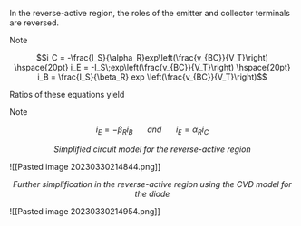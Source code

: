 In the reverse-active region, the roles of the emitter and collector terminals are reversed.
>[!note]
>$$i_C = -\frac{I_S}{\alpha_R}exp\left(\frac{v_{BC}}{V_T}\right) \hspace{20pt} i_E = -I_S\;exp\left(\frac{v_{BC}}{V_T}\right) \hspace{20pt} i_B = \frac{I_S}{\beta_R} exp \left(\frac{v_{BC}}{V_T}\right)$$

Ratios of these equations yield
> [!note]
> $$i_E = -\beta_Ri_B \hspace{20pt} and \hspace{20pt} i_E = \alpha_Ri_C$$

<center><em>Simplified circuit model for the reverse-active region</em></center>

![[Pasted image 20230330214844.png]]

<center><em>Further simplification in the reverse-active region using the CVD model for the diode</em></center>

![[Pasted image 20230330214954.png]]